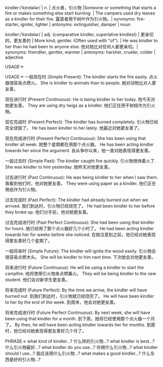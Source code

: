 kindler:/ˈkɪndələr/ | n. | 点火者，引火物 |Someone or something that starts a fire or makes something else start burning. | The campers used dry leaves as a kindler for their fire. 露营者用干树叶作为引火物。| synonyms: fire-starter, igniter, lighter | antonyms: extinguisher, damper | noun

kindler:/ˈkɪndələr/ | adj. (comparative kindler, superlative kindlest)  | 更亲切的，更友善的 | More kind; gentler. (Often used with "of"). |  He was kindler to her than he had been to anyone else. 他对她比对任何人都更亲切。| synonyms: friendlier, gentler, warmer | antonyms: harsher, crueler, colder | adjective


USAGE->

USAGE->
一般现在时 (Simple Present):
The kindler starts the fire easily.  点火器很容易点燃火。
She is kindler to animals than to people. 她对动物比对人更友善。


现在进行时 (Present Continuous):
He is being kindler to her today. 他今天对她更友善。
They are using dry twigs as a kindler. 他们正在用干树枝作为引火物。


现在完成时 (Present Perfect):
The kindler has burned completely. 引火物已经完全烧毁了。
He has been kindler to her lately. 他最近对她更友善了。


现在完成进行时 (Present Perfect Continuous):
She has been using that kindler all week. 她整个星期都在用那个点火器。
He has been acting kindler towards her since the argument. 自从争吵以来，他一直对她表现得更友善。


一般过去时 (Simple Past):
The kindler caught fire quickly. 引火物很快着火了.
She was kindler to him yesterday. 她昨天对他更友善。


过去进行时 (Past Continuous):
He was being kindler to her when I saw them. 我看到他们时，他对她更友善。
They were using paper as a kindler. 他们正在用纸作为引火物。


过去完成时 (Past Perfect):
The kindler had already burned out when we arrived. 我们到达时，引火物已经烧完了。
He had been kindler to her before they broke up. 他们分手前，他对她更友善。


过去完成进行时 (Past Perfect Continuous):
She had been using that kindler for hours. 她已经用了那个点火器好几个小时了。
He had been acting kindler towards her for weeks before she noticed.  在她注意到之前，他已经对她表现得更友善好几个星期了。


一般将来时 (Simple Future):
The kindler will ignite the wood easily.  引火物会很容易点燃木头。
She will be kindler to him next time. 下次她会对他更友善。


将来进行时 (Future Continuous):
He will be using a kindler to start the campfire. 他将使用引火物来点燃篝火。
They will be being kindler to the new student. 他们会对新学生更友善。



将来完成时 (Future Perfect):
By the time we arrive, the kindler will have burned out.  到我们到达时，引火物就已经烧完了。
He will have been kindler to her by the end of the week. 到周末，他会对她更友善。


将来完成进行时 (Future Perfect Continuous):
By next week, she will have been using that kindler for a month. 到下周，她将已经使用那个点火器一个月了。
By then, he will have been acting kindler towards her for months. 到那时，他已经对她表现得更友善好几个月了。



PHRASE->
what kind of kindler...?  什么样的引火物...?
what kindler is best...? 什么引火物最好...?
what kindler do you use...? 你用什么引火物...?
what kindler should I use...? 我应该用什么引火物...?
what makes a good kindler...?  什么东西是好的引火物...?
